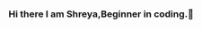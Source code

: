 ### Hi there I am Shreya,Beginner in coding.👋

<!--
**ShreyaBharti04/ShreyaBharti04** is a ✨ _special_ ✨ repository because its `README.md` (this file) appears on your GitHub profile.

Here are some ideas to get you started:

- 🔭 I’m currently working on open source.
- 🌱 I’m currently learning web development and Doing coding.
- 👯 I’m looking to collaborate on Everyone.
-
